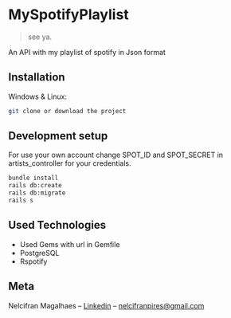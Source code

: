 # MySpotifyPlaylist
> see ya.


An API with my playlist of spotify in Json format


## Installation

Windows & Linux:

```sh
git clone or download the project
```


## Development setup

For use your own account change SPOT_ID and SPOT_SECRET in artists_controller for your credentials.


```sh
bundle install
rails db:create
rails db:migrate
rails s
```

## Used Technologies

* Used Gems with url in Gemfile
* PostgreSQL
* Rspotify

## Meta
Nelcifran Magalhaes – [Linkedin](https://www.linkedin.com/in/nelcifranpires/
) – nelcifranpires@gmail.com